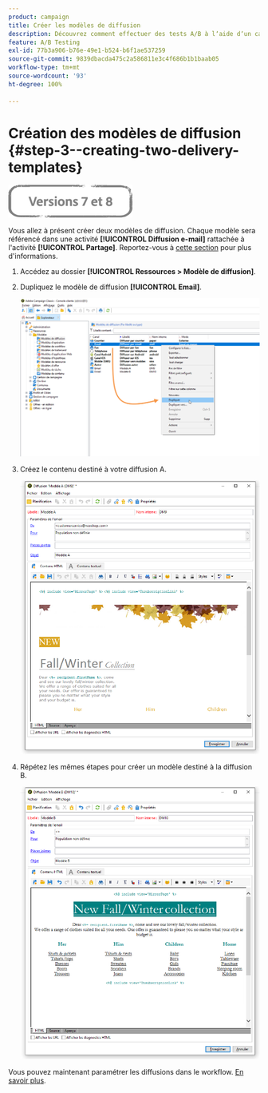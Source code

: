 ```yaml
---
product: campaign
title: Créer les modèles de diffusion
description: Découvrez comment effectuer des tests A/B à lʼaide dʼun cas dʼutilisation spécifique
feature: A/B Testing
exl-id: 77b3a906-b76e-49e1-b524-b6f1ae537259
source-git-commit: 9839dbacda475c2a586811e3c4f686b1b1baab05
workflow-type: tm+mt
source-wordcount: '93'
ht-degree: 100%

---
```


# Création des modèles de diffusion {#step-3--creating-two-delivery-templates}

![](../../assets/common.svg)

Vous allez à présent créer deux modèles de diffusion. Chaque modèle sera référencé dans une activité **[!UICONTROL Diffusion e-mail]** rattachée à l&#39;activité **[!UICONTROL Partage]**. Reportez-vous à [cette section](about-templates.md) pour plus d&#39;informations.

1. Accédez au dossier **[!UICONTROL Ressources > Modèle de diffusion]**.
1. Dupliquez le modèle de diffusion **[!UICONTROL Email]**.

   ![](assets/use_case_abtesting_deliverymodel_001.png)

1. Créez le contenu destiné à votre diffusion A.

   ![](assets/use_case_abtesting_deliverymodel_002.png)

1. Répétez les mêmes étapes pour créer un modèle destiné à la diffusion B.

   ![](assets/use_case_abtesting_deliverymodel_003.png)

Vous pouvez maintenant paramétrer les diffusions dans le workflow. [En savoir plus](a-b-testing-uc-configuring-deliveries.md).
